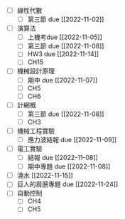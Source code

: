 - [ ] 線性代數
	- [ ] 第三節 due [[2022-11-02]]
- [ ] 演算法
	- [ ] 上機考due [[2022-11-05]]
	- [ ] 第三節 due [[2022-11-08]]
	- [ ] HW3 due [[2022-11-14]]
	- [ ] CH15
- [ ] 機械設計原理
	- [ ] 期中 due [[2022-11-07]]
	- [ ] CH5
	- [ ] CH6
- [ ] 計網概
	- [ ] 第三節 due [[2022-11-08]]
	- [ ] CH3
- [ ] 機械工程實驗
	- [ ] 應力波結報 due [[2022-11-09]]
- [ ] 電工實驗
	- [ ] 結報 due [[2022-11-08]]
	- [ ] 期中專題 due [[2022-11-08]]
- [ ] 澆水 [[2022-11-15]]
- [ ] 巨人的肩膀專題 due [[2022-11-24]]
- [ ] 自動控制
	- [ ] CH4
	- [ ] CH5